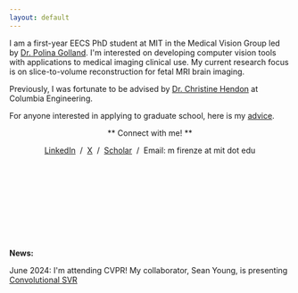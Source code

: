```yaml
---
layout: default
---
```


I am a first-year EECS PhD student at MIT in the Medical Vision Group led by [Dr. Polina Golland](https://people.csail.mit.edu/polina/). I'm interested on developing computer vision tools with applications to medical imaging clinical use. My current research focus is on slice-to-volume reconstruction for fetal MRI brain imaging. 

Previously, I was fortunate to be advised by [Dr. Christine Hendon](https://structurefunctionlab.ee.columbia.edu/) at Columbia Engineering. 

For anyone interested in applying to graduate school, here is my [advice](./grad_advice.md).

<p style="text-align:center"> ** Connect with me! **   </p>

<p style="text-align:center">
                  <a href="https://www.linkedin.com/in/margherita-firenze-321b60198/">LinkedIn</a> &nbsp;/&nbsp;
                  <a href="https://x.com/MargheFirenze">X</a> &nbsp;/&nbsp;
                  <a href="https://scholar.google.com/citations?user=1CERZXMAAAAJ&hl=en&oi=ao">Scholar</a> &nbsp;/&nbsp;
                  Email: m firenze at mit dot edu 
                </p>

                
<br><br><br><br><br><br><br><br><br>
**News:** 

June 2024: I'm attending CVPR! My collaborator, Sean Young, is presenting [Convolutional SVR](https://github.com/seannz/svr) 




